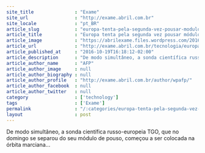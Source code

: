 ```yaml
---
site_title               : "Exame"
site_url                 : "http://exame.abril.com.br"
site_locale              : "pt_BR"
article_slug             : "europa-tenta-pela-segunda-vez-pousar-modulo-espacial-em-marte"
article_title            : "Europa tenta pela segunda vez pousar módulo espacial em Marte"
article_image            : "https://abrilexame.files.wordpress.com/2016/10/size_960_16_9_marte.jpg?quality=70&strip=all&w=960"
article_url              : "http://exame.abril.com.br/tecnologia/europa-tenta-pela-segunda-vez-pousar-modulo-espacial-em-marte/"
article_published_at     : "2016-10-19T16:18:12-02:00"
article_description      : "De modo simultâneo, a sonda científica russo-europeia TGO, que no domingo se separou do seu módulo de pouso, começou a ser colocada na órbita marciana..."
article_author_name      : "AFP"
article_author_image     : null
article_author_biography : null
article_author_profile   : "http://exame.abril.com.br/author/wpafp/"
article_author_facebook  : null
article_author_twitter   : null
category                 : ['technology']
tags                     : ['Exame']
permalink                : "/:categories/europa-tenta-pela-segunda-vez-pousar-modulo-espacial-em-marte/"
layout                   : post
---
```


De modo simultâneo, a sonda científica russo-europeia TGO, que no domingo se separou do seu módulo de pouso, começou a ser colocada na órbita marciana...

